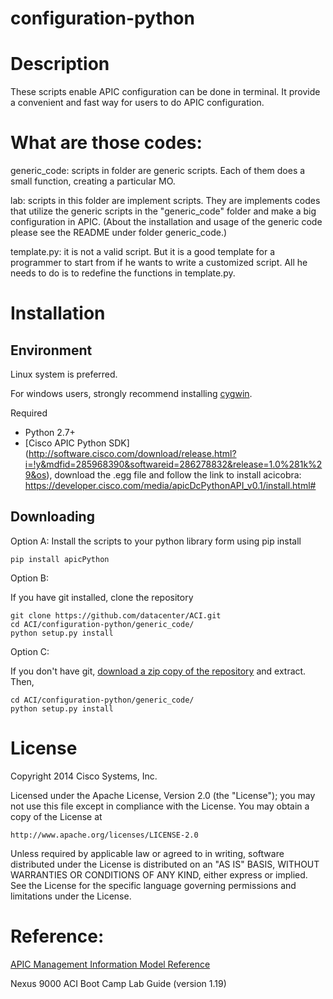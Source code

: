 configuration-python
====================

# Description
These scripts enable APIC configuration can be done in terminal. It provide a convenient and fast way for users to do APIC configuration.  


# What are those codes:
generic_code: scripts in folder are generic scripts. Each of them does a small function, creating a particular MO.

lab: scripts in this folder are implement scripts. They are implements codes that utilize the generic scripts in the "generic_code" folder and make a big configuration in APIC. (About the installation and usage of the generic code please see the README under folder generic_code.)

template.py: it is not a valid script. But it is a good template for a programmer to start from if he wants to write a customized script. All he needs to do is to redefine the functions in template.py. 

# Installation

## Environment

Linux system is preferred. 

For windows users, strongly recommend installing [cygwin](https://www.cygwin.com/).

Required

* Python 2.7+
* [Cisco APIC Python SDK] (http://software.cisco.com/download/release.html?i=!y&mdfid=285968390&softwareid=286278832&release=1.0%281k%29&os),
download the .egg file and follow the link to install acicobra: https://developer.cisco.com/media/apicDcPythonAPI_v0.1/install.html#

## Downloading 

Option A:
Install the scripts to your python library form using pip install
    
    pip install apicPython
    

Option B:

If you have git installed, clone the repository

    git clone https://github.com/datacenter/ACI.git
    cd ACI/configuration-python/generic_code/
    python setup.py install

Option C:

If you don't have git, [download a zip copy of the repository](https://github.com/datacenter/ACI/archive/master.zip) and extract.
Then,

    cd ACI/configuration-python/generic_code/
    python setup.py install
    
# License

Copyright 2014 Cisco Systems, Inc.

Licensed under the Apache License, Version 2.0 (the "License");
you may not use this file except in compliance with the License.
You may obtain a copy of the License at

    http://www.apache.org/licenses/LICENSE-2.0

Unless required by applicable law or agreed to in writing, software
distributed under the License is distributed on an "AS IS" BASIS,
WITHOUT WARRANTIES OR CONDITIONS OF ANY KIND, either express or implied.
See the License for the specific language governing permissions and
limitations under the License.

# Reference:  
[APIC Management Information Model Reference](http://mishield-bld.insieme.local/documentation/html/index.html)

Nexus 9000 ACI Boot Camp Lab Guide (version 1.19)
